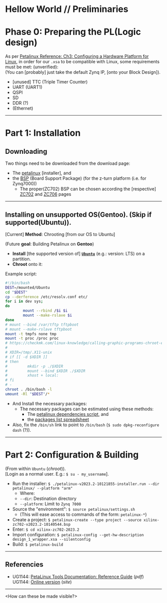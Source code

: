 # Hellow World // Preliminaries

# Phase 0: Preparing the PL(Logic design)

As per [Petalinux Reference: Ch3: Configuring a Hardware Platform for Linux][reference], in order for our `.xsa` to be compatible with Linux, some requirements must be met: (unverified):  
(You can [probably] just take the default Zynq IP, [onto your Block Design\]).  

* [unused\] TTC (Triple Timer Counter)
* UART (UART1)
* QSPI
* SD
* DDR (?)
* (Ethernet)

---

# Part 1: Installation

## Downloading

Two things need to be downloaded from the download page:

* The [petalinux][petalinux] [installer], and
* the [BSP][petalinux] (Board Support Package) (for the z-turn platform (i.e. for Zynq7000))
    * The proper(ZC702) BSP can be chosen according the [respective] [ZC702][ZC702] and [ZC706][ZC706] pages

---

## Installing on unsupported OS(Gentoo). (Skip if supported(Ubuntu)).

[Current] **Method**: Chrooting [from our OS to Ubuntu]

(Future **goal**: Building Petalinux on **Gentoo**)

* **Install** [the supported version of] [**`Ubuntu`**][Ubuntu] (e.g.: version: LTS) on a partition.
* **Chroot** onto it:

Example script:

```bash
#!/bin/bash
DEST=/mounted/Ubuntu
cd "$DEST"
cp --derference /etc/resolv.conf etc/
for i in dev sys;
do
        mount --rbind /$i $i
        mount --make-rslave $i
done
# mount --bind /var/tftp tftpboot
# mount --make-rslave tftpboot
mount -t tmpfs none tmp
mount -t proc /proc proc
# https://checkmk.com/linux-knowledge/calling-graphic-programs-chroot-environment
#                                                                                                                                                                                                                                              
# XDIR=/tmp/.X11-unix                                                                                                                                                                                                                            
# if [[ -d $XDIR ]]                                                                                                                                                                                                                              
# then                                                                                                                                                                                                                                           
#         mkdir -p ./$XDIR                                                                                                                                                                                                                       
#         mount --bind $XDIR ./$XDIR                                                                                                                                                                                                             
#         xhost + local:                                                                                                                                                                                                                         
# fi                                                                                                                                                                                                                                             
# -                                                                                                                                                                                                                                            
chroot . /bin/bash -l                                                                                                                                                                                                                          
umount -Rl "$DEST"/*
```

* And Install the necessary packages:
    * The necessary packages can be estimated using these methods:
        * The [petalinux dependencies script][plnx], and
        * the [packages list spreadsheet][xlsx]
* Also, fix the `/bin/sh` link to point to `/bin/bash` (`$ sudo dpkg-reconfigure dash` (?)).

---

# Part 2: Configuration & Building

(From within `Ubuntu` (*chroot*)).  
[Login as a normal user. E.g.: `$ su - my_username`\].

* Run the installer: `$ ./petalinux-v2023.2-10121855-installer.run --dir petalinux/ --platform "arm"`
    * Where:
    * `--dir`: Destination directory
    * `--platform`: Limit to `Zynq 7000`
* Source the "environment": `$ source petalinux/settings.sh`
    * (This will ease access to commands of the form: `petalinux-*`)
* Create a project: `$ petalinux-create --type project --source xilinx-zc702-v2023.2-10140544.bsp`
* Enter: `$ cd xilinx-zc702-2023.2`
* Import configuration: `$ petalinux-config --get-hw-description design_1_wrapper.xsa --silentconfig`
* Build: `$ petalinux-build`

---

## Referencies

* UG1144: [PetaLinux Tools Documentation: Reference Guide](https://www.xilinx.com/support/documentation/sw_manuals/xilinx2020_1/ug1144-petalinux-tools-reference-guide.pdf) (*pdf*)  
  UG1144: [Online version](https://docs.xilinx.com/r/en-US/ug1144-petalinux-tools-reference-guide/Overview) (*site*)

---

<How can these be made visible?>

[reference]: https://www.xilinx.com/support/documentation/sw_manuals/xilinx2020_1/ug1144-petalinux-tools-reference-guide.pdf "Petalinux Reference"
[petalinux]: https://www.xilinx.com/support/download/index.html/content/xilinx/en/downloadNav/embedded-design-tools.html "Petalinux installer"
[ZC702]: https://www.xilinx.com/products/boards-and-kits/ek-z7-zc702-g.html "ZC702 Evaluation Kit"
[ZC706]: https://www.xilinx.com/products/boards-and-kits/ek-z7-zc706-g.html "ZC706 Evaluation Kit"
[plnx]: https://support.xilinx.com/s/article/73296 "Petalinux Dependencies Script"
[xlsx]: https://support.xilinx.com/s/article/000035572 "Packages list (excel)"
[Ubuntu]: https://ubuntu.com/download/alternative-downloads "Ubuntu LTS"
